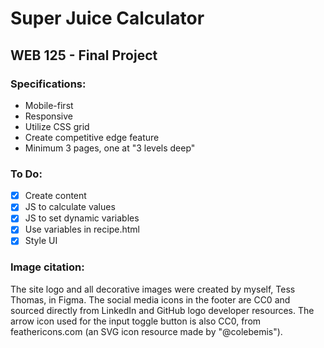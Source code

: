 # Super Juice Calculator
## WEB 125 - Final Project

### Specifications:
- Mobile-first
- Responsive
- Utilize CSS grid 
- Create competitive edge feature
- Minimum 3 pages, one at "3 levels deep"

### To Do:
- [x] Create content
- [x] JS to calculate values
- [x] JS to set dynamic variables
- [x] Use variables in recipe.html
- [x] Style UI

### Image citation:
The site logo and all decorative images were created by myself, Tess Thomas, in Figma. The social media icons in the footer are CC0 and sourced directly from LinkedIn and GitHub logo developer resources. The arrow icon used for the input toggle button is also CC0, from feathericons.com (an SVG icon resource made by "@colebemis").